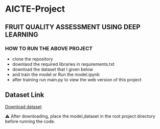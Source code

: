 # AICTE-Project
## FRUIT QUALITY ASSESSMENT USING DEEP LEARNING
### HOW TO RUN THE ABOVE PROJECT
- clone the repository
- downlaod the required libraries in requirements.txt
- download the dataset that I given below
- and train the model or Run the model.ipynb
- after training run main.py to view the web version of this project

## Dataset Link
[Download dataset]((https://www.kaggle.com/datasets/shashwatwork/fruitnet-indian-fruits-dataset-with-quality))

⚠️ After downloading, place the model,dataset in the root project directory before running the code.
